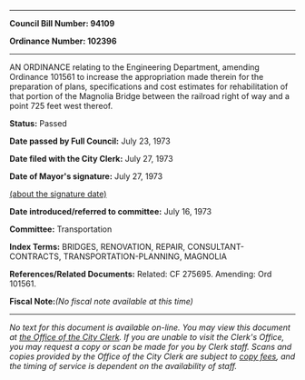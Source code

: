 

********

**Council Bill Number: 94109**
   
**Ordinance Number: 102396**
********

 AN ORDINANCE relating to the Engineering Department, amending Ordinance 101561 to increase the appropriation made therein for the preparation of plans, specifications and cost estimates for rehabilitation of that portion of the Magnolia Bridge between the railroad right of way and a point 725 feet west thereof.

**Status:** Passed
   
**Date passed by Full Council:** July 23, 1973
   
**Date filed with the City Clerk:** July 27, 1973
   
**Date of Mayor's signature:** July 27, 1973
   
[(about the signature date)](/~public/approvaldate.htm)
   
   
   
**Date introduced/referred to committee:** July 16, 1973
   
**Committee:** Transportation
   
   
**Index Terms:** BRIDGES, RENOVATION, REPAIR, CONSULTANT-CONTRACTS, TRANSPORTATION-PLANNING, MAGNOLIA

**References/Related Documents:** Related: CF 275695. Amending: Ord 101561.

**Fiscal Note:**_(No fiscal note available at this time)_
********

_No text for this document is available on-line. You may view this document at [the Office of the City Clerk](http://www.seattle.gov/leg/clerk/contactUs.htm). If you are unable to visit the Clerk's Office, you may request a copy or scan be made for you by Clerk staff. Scans and copies provided by the Office of the City Clerk are subject to [copy fees](http://clerk.seattle.gov/~public/clerkfees.htm), and the timing of service is dependent on the availability of staff._

